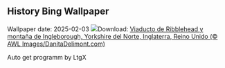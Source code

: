 ## History Bing Wallpaper
Wallpaper date: 2025-02-03
![](https://www.bing.com/th?id=OHR.RibbleheadViaduct_ES-ES5419364772_UHD.jpg&w=1000)Download: [Viaducto de Ribblehead y montaña de Ingleborough, Yorkshire del Norte, Inglaterra, Reino Unido (© AWL Images/DanitaDelimont.com)](https://www.bing.com/th?id=OHR.RibbleheadViaduct_ES-ES5419364772_UHD.jpg)

Auto get programm by LtgX
